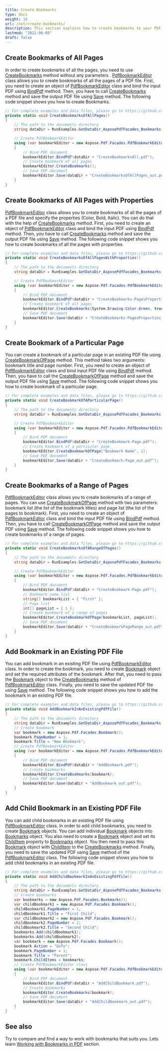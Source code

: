 ```yaml
---
title: Create Bookmarks
type: docs
weight: 10
url: /net/create-bookmarks/
description: This section explains how to create bookmarks to your PDF file with Aspose.PDF Facades using PdfBookmarEditor Class.
lastmod: "2021-06-05"
draft: false
---
```

<script type="application/ld+json">
{
    "@context": "https://schema.org",
    "@type": "TechArticle",
    "headline": "Create Bookmarks",
    "alternativeHeadline": "Effortlessly Manage PDF Bookmarks with PdfBookmarkEditor",
    "abstract": "Introducing the bookmarking functionality in Aspose.PDF for .NET, designed to enhance PDF navigation by allowing users to create bookmarks for entire pages, specific pages, or ranges of pages with customizable properties. This feature enables seamless organization of PDF documents, making it easier to access and manage content effectively. Whether you need to add simple bookmarks or intricate child bookmarks, Aspose.PDF PdfBookmarkEditor class provides the tools to elevate your PDF experience",
    "author": {
        "@type": "Person",
        "name": "Anastasiia Holub",
        "givenName": "Anastasiia",
        "familyName": "Holub",
        "url": "https://www.linkedin.com/in/anastasiia-holub-750430225/"
    },
    "genre": "pdf document generation",
    "wordcount": "1124",
    "proficiencyLevel": "Beginner",
    "publisher": {
        "@type": "Organization",
        "name": "Aspose.PDF for .NET",
        "url": "https://products.aspose.com/pdf",
        "logo": "https://www.aspose.cloud/templates/aspose/img/products/pdf/aspose_pdf-for-net.svg",
        "alternateName": "Aspose",
        "sameAs": [
            "https://facebook.com/aspose.pdf/",
            "https://twitter.com/asposepdf",
            "https://www.youtube.com/channel/UCmV9sEg_QWYPi6BJJs7ELOg/featured",
            "https://www.linkedin.com/company/aspose",
            "https://stackoverflow.com/questions/tagged/aspose",
            "https://aspose.quora.com/",
            "https://aspose.github.io/"
        ],
        "contactPoint": [
            {
                "@type": "ContactPoint",
                "telephone": "+1 903 306 1676",
                "contactType": "sales",
                "areaServed": "US",
                "availableLanguage": "en"
            },
            {
                "@type": "ContactPoint",
                "telephone": "+44 141 628 8900",
                "contactType": "sales",
                "areaServed": "GB",
                "availableLanguage": "en"
            },
            {
                "@type": "ContactPoint",
                "telephone": "+61 2 8006 6987",
                "contactType": "sales",
                "areaServed": "AU",
                "availableLanguage": "en"
            }
        ]
    },
    "url": "/net/create-bookmarks/",
    "mainEntityOfPage": {
        "@type": "WebPage",
        "@id": "/net/create-bookmarks/"
    },
    "dateModified": "2024-11-25",
    "description": "Aspose.PDF can perform not only simple and easy tasks but also cope with more complex goals. Check the next section for advanced users and developers."
}
</script>

## Create Bookmarks of All Pages

In order to create bookmarks of all the pages, you need to use [CreateBookmarks](https://reference.aspose.com/pdf/net/aspose.pdf.facades.pdfbookmarkeditor/createbookmarks/methods/2) method without any parameters . [PdfBookmarkEditor](https://reference.aspose.com/pdf/net/aspose.pdf.facades/pdfbookmarkeditor) class allows you to create bookmarks of all the pages of a PDF file. First, you need to create an object of [PdfBookmarkEditor](https://reference.aspose.com/pdf/net/aspose.pdf.facades/pdfbookmarkeditor) class and bind the input PDF using [BindPdf](https://reference.aspose.com/pdf/net/aspose.pdf.facades.facade/bindpdf/methods/3) method. Then, you have to call [CreateBookmarks](https://reference.aspose.com/pdf/net/aspose.pdf.facades.pdfbookmarkeditor/createbookmarks/methods/2) method and save the output PDF file using [Save](https://reference.aspose.com/pdf/net/aspose.pdf/document/methods/save) method. The following code snippet shows you how to create Bookmarks.

```csharp
// For complete examples and data files, please go to https://github.com/aspose-pdf/Aspose.PDF-for-.NET
private static void CreateBookmarksOfAllPages()
{
    // The path to the documents directory
    string dataDir = RunExamples.GetDataDir_AsposePdfFacades_Bookmarks();

    // Create PdfBookmarkEditor
    using (var bookmarkEditor = new Aspose.Pdf.Facades.PdfBookmarkEditor())
    {
        // Bind PDF document
        bookmarkEditor.BindPdf(dataDir + "CreateBookmarksAll.pdf");
        // Create bookmark of all pages
        bookmarkEditor.CreateBookmarks();
        // Save PDF document
        bookmarkEditor.Save(dataDir + "CreateBookmarksOfAllPages_out.pdf");
    }
} 
```

## Create Bookmarks of All Pages with Properties

[PdfBookmarkEditor](https://reference.aspose.com/pdf/net/aspose.pdf.facades/pdfbookmarkeditor) class allows you to create bookmarks of all the pages of a PDF file and specify the properties (Color, Bold, Italic). You can do that with the help of [CreateBookmarks](https://reference.aspose.com/pdf/net/aspose.pdf.facades.pdfbookmarkeditor/createbookmarks/methods/2) method. First, you need to create an object of [PdfBookmarkEditor](https://reference.aspose.com/pdf/net/aspose.pdf.facades/pdfbookmarkeditor) class and bind the input PDF using [BindPdf](https://reference.aspose.com/pdf/net/aspose.pdf.facades.facade/bindpdf/methods/3) method. Then, you have to call [CreateBookmarks](https://reference.aspose.com/pdf/net/aspose.pdf.facades.pdfbookmarkeditor/createbookmarks/methods/2) method and save the output PDF file using [Save](https://reference.aspose.com/pdf/net/aspose.pdf/document/methods/save) method. The following code snippet shows you how to create bookmarks of all the pages with properties.

```csharp
// For complete examples and data files, please go to https://github.com/aspose-pdf/Aspose.PDF-for-.NET
private static void CreateBookmarksOfAllPagesWithProperties()
{
    // The path to the documents directory
    string dataDir = RunExamples.GetDataDir_AsposePdfFacades_Bookmarks();

    // Create PdfBookmarkEditor
    using (var bookmarkEditor = new Aspose.Pdf.Facades.PdfBookmarkEditor())
    {
        // Bind PDF document
        bookmarkEditor.BindPdf(dataDir + "CreateBookmarks-PagesProperties.pdf");
        // Create bookmark of all pages
        bookmarkEditor.CreateBookmarks(System.Drawing.Color.Green, true, true);
        // Save PDF document
        bookmarkEditor.Save(dataDir + "CreateBookmarks-PagesProperties_out.pdf");
    }
}
```

## Create Bookmark of a Particular Page

You can create a bookmark of a particular page in an existing PDF file using [CreateBookmarkOfPage](https://reference.aspose.com/pdf/net/aspose.pdf.facades.pdfbookmarkeditor/createbookmarkofpage/methods/1) method. This method takes two arguments: bookmark title and page number. First, you need to create an object of [PdfBookmarkEditor](https://reference.aspose.com/pdf/net/aspose.pdf.facades/pdfbookmarkeditor) class and bind input PDF file using [BindPdf](https://reference.aspose.com/pdf/net/aspose.pdf.facades.facade/bindpdf/methods/3) method. Then, you have to call the [CreateBookmarkOfPage](https://reference.aspose.com/pdf/net/aspose.pdf.facades.pdfbookmarkeditor/createbookmarkofpage/methods/1) method and save the output PDF file using [Save](https://reference.aspose.com/pdf/net/aspose.pdf/document/methods/save) method. The following code snippet shows you how to create bookmark of a particular page.

```csharp
// For complete examples and data files, please go to https://github.com/aspose-pdf/Aspose.PDF-for-.NET
private static void CreateBookmarkOfAParticularPage()
{
    // The path to the documents directory
    string dataDir = RunExamples.GetDataDir_AsposePdfFacades_Bookmarks();

    // Create PdfBookmarkEditor
    using (var bookmarkEditor = new Aspose.Pdf.Facades.PdfBookmarkEditor())
    {
        // Bind PDF document
        bookmarkEditor.BindPdf(dataDir + "CreateBookmark-Page.pdf");
        // Create bookmark of a particular page
        bookmarkEditor.CreateBookmarkOfPage("Bookmark Name", 2);
        // Save PDF document
        bookmarkEditor.Save(dataDir + "CreateBookmark-Page_out.pdf");
    }
}
```

## Create Bookmarks of a Range of Pages

[PdfBookmarkEditor](https://reference.aspose.com/pdf/net/aspose.pdf.facades/pdfbookmarkeditor) class allows you to create bookmarks of a range of pages. You can use [CreateBookmarkOfPage](https://reference.aspose.com/pdf/net/aspose.pdf.facades.pdfbookmarkeditor/createbookmarkofpage/methods/1) method with two parameters: bookmark list (the list of the bookmark titles) and page list (the list of the pages to bookmark). First, you need to create an object of [PdfBookmarkEditor](https://reference.aspose.com/pdf/net/aspose.pdf.facades/pdfbookmarkeditor) class and bind the input PDF file using [BindPdf](https://reference.aspose.com/pdf/net/aspose.pdf.facades.facade/bindpdf/methods/3) method. Then, you have to call [CreateBookmarkOfPage](https://reference.aspose.com/pdf/net/aspose.pdf.facades.pdfbookmarkeditor/createbookmarkofpage/methods/1) method and save the output PDF using [Save](https://reference.aspose.com/pdf/net/aspose.pdf/document/methods/save) method. The following code snippet shows you how to create bookmarks of a range of pages.

```csharp
// For complete examples and data files, please go to https://github.com/aspose-pdf/Aspose.PDF-for-.NET
private static void CreateBookmarksOfARangeOfPages()
{
    // The path to the documents directory
    string dataDir = RunExamples.GetDataDir_AsposePdfFacades_Bookmarks();

    // Create PdfBookmarkEditor
    using (var bookmarkEditor = new Aspose.Pdf.Facades.PdfBookmarkEditor())
    {
        // Bind PDF document
        bookmarkEditor.BindPdf(dataDir + "CreateBookmark-Page.pdf");
        // Bookmark name list
        string[] bookmarkList = { "First" };
        // Page list
        int[] pageList = { 1 };
        // Create bookmark of a range of pages
        bookmarkEditor.CreateBookmarkOfPage(bookmarkList, pageList);
        // Save PDF document
        bookmarkEditor.Save(dataDir + "CreateBookmarkPageRange_out.pdf");
    }
}
```

## Add Bookmark in an Existing PDF File

You can add bookmark in an existing PDF file using [PdfBookmarkEditor](https://reference.aspose.com/pdf/net/aspose.pdf.facades/pdfbookmarkeditor) class. In order to create the bookmark, you need to create [Bookmark](https://reference.aspose.com/pdf/net/aspose.pdf.facades/bookmark) object and set the required attributes of the bookmark. After that, you need to pass the [Bookmark](https://reference.aspose.com/pdf/net/aspose.pdf.facades/bookmark) object to the [CreateBookmarks](https://reference.aspose.com/pdf/net/aspose.pdf.facades.pdfbookmarkeditor/createbookmarks/methods/2) method of [PdfBookmarkEditor](https://reference.aspose.com/pdf/net/aspose.pdf.facades/pdfbookmarkeditor) class. Finally, you need to save the updated PDF file using [Save](https://reference.aspose.com/pdf/net/aspose.pdf/document/methods/save) method. The following code snippet shows you how to add the bookmark in an existing PDF file.

```csharp
// For complete examples and data files, please go to https://github.com/aspose-pdf/Aspose.PDF-for-.NET
private static void AddBookmarkInAnExistingPdfFile()
{
    // The path to the documents directory
    string dataDir = RunExamples.GetDataDir_AsposePdfFacades_Bookmarks();
    // Create bookmark
    var bookmark = new Aspose.Pdf.Facades.Bookmark();
    bookmark.PageNumber = 1;
    bookmark.Title = "New Bookmark";
    // Create PdfBookmarkEditor
    using (var bookmarkEditor = new Aspose.Pdf.Facades.PdfBookmarkEditor())
    {
        // Bind PDF document
        bookmarkEditor.BindPdf(dataDir + "AddBookmark.pdf");
        // Create bookmarks
        bookmarkEditor.CreateBookmarks(bookmark);
        // Save PDF document
        bookmarkEditor.Save(dataDir + "AddBookmark_out.pdf");
    }
}
```

## Add Child Bookmark in an Existing PDF File

You can add child bookmarks in an existing PDF file using [PdfBookmarkEditor](https://reference.aspose.com/pdf/net/aspose.pdf.facades/pdfbookmarkeditor) class. In order to add child bookmarks, you need to create [Bookmark](https://reference.aspose.com/pdf/net/aspose.pdf.facades/bookmark) objects. You can add individual [Bookmark](https://reference.aspose.com/pdf/net/aspose.pdf.facades/bookmark) objects into [Bookmarks](https://reference.aspose.com/pdf/net/aspose.pdf.facades/bookmarks) object. You also need to create a [Bookmark](https://reference.aspose.com/pdf/net/aspose.pdf.facades/bookmark) object and set its [ChildItem](https://reference.aspose.com/pdf/net/aspose.pdf.facades/bookmark/properties/childitem) property to [Bookmarks](https://reference.aspose.com/pdf/net/aspose.pdf.facades/bookmarks) object. You then need to pass this [Bookmark](https://reference.aspose.com/pdf/net/aspose.pdf.facades/bookmark) object with [ChildItem](https://reference.aspose.com/pdf/net/aspose.pdf.facades/bookmark/properties/childitem) to the [CreateBookmarks](https://reference.aspose.com/pdf/net/aspose.pdf.facades.pdfbookmarkeditor/createbookmarks/methods/2) method. Finally, you need to save the updated PDF using [Save](https://reference.aspose.com/pdf/net/aspose.pdf/document/methods/save) method of the [PdfBookmarkEditor](https://reference.aspose.com/pdf/net/aspose.pdf.facades/pdfbookmarkeditor) class. The following code snippet shows you how to add child bookmarks in an existing PDF file.

```csharp
// For complete examples and data files, please go to https://github.com/aspose-pdf/Aspose.PDF-for-.NET
private static void AddChildBookmarkInAnExistingPdfFile()
{
    // The path to the documents directory
    string dataDir = RunExamples.GetDataDir_AsposePdfFacades_Bookmarks();
    // Create bookmarks
    var bookmarks = new Aspose.Pdf.Facades.Bookmarks();
    var childBookmark1 = new Aspose.Pdf.Facades.Bookmark();
    childBookmark1.PageNumber = 1;
    childBookmark1.Title = "First Child";
    var childBookmark2 = new Aspose.Pdf.Facades.Bookmark();
    childBookmark2.PageNumber = 2;
    childBookmark2.Title = "Second Child";
    bookmarks.Add(childBookmark1);
    bookmarks.Add(childBookmark2);
    var bookmark = new Aspose.Pdf.Facades.Bookmark();
    bookmark.Action = "GoTo";
    bookmark.PageNumber = 1;
    bookmark.Title = "Parent";
    bookmark.ChildItems = bookmarks;
    // Create PdfBookmarkEditor class
    using (var bookmarkEditor = new Aspose.Pdf.Facades.PdfBookmarkEditor())
    {
        // Bind PDF document
        bookmarkEditor.BindPdf(dataDir + "AddChildBookmark.pdf");
        // Create bookmarks
        bookmarkEditor.CreateBookmarks(bookmark);
        // Save PDF document
        bookmarkEditor.Save(dataDir + "AddChildBookmark_out.pdf");
    }
}
```

## See also

Try to compare and find a way to work with bookmarks that suits you. Lets learn [Working with Bookmarks in PDF](/pdf/net/bookmarks/) section.